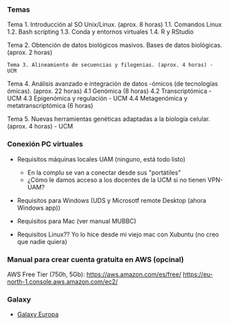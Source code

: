 ### Temas

Tema 1. Introducción al SO Unix/Linux. (aprox. 8 horas)
	1.1. Comandos Linux
	1.2. Bash scripting
	1.3. Conda y entornos virtuales
	1.4. R y RStudio

Tema 2. Obtención de datos biológicos masivos. Bases de datos biológicas. (aprox. 2 horas)

	Tema 3. Alineamiento de secuencias y filogenias. (aprox. 4 horas) - UCM

Tema 4. Análisis avanzado e integración de datos -ómicos (de tecnologías ómicas). (aprox. 22 horas)
		4.1 Genómica (8 horas)
		    4.2 Transcriptómica - UCM
		    4.3 Epigenómica y regulación - UCM
		4.4 Metagenómica y metatranscriptómica (6 horas)

Tema 5. Nuevas herramientas genéticas adaptadas a la biología celular. (aprox. 4 horas) -  UCM


### Conexión PC virtuales

- Requisitos máquinas locales UAM (ninguno, está todo listo)
	- En la complu se van a conectar desde sus "portátiles"
	- ¿Cómo le damos acceso a los docentes de la UCM si no tienen VPN-UAM?

- Requisitos para Windows (UDS y Microsotf remote Desktop (ahora Windows app))
- Requisitos para Mac (ver manual MUBBC)
- Requisitos Linux?? Yo lo hice desde mi viejo mac con Xubuntu (no creo que nadie quiera)


### Manual para crear cuenta gratuita en AWS (opcinal)
AWS Free Tier (750h,  5Gb): https://aws.amazon.com/es/free/
https://eu-north-1.console.aws.amazon.com/ec2/


### Galaxy

- [Galaxy Europa](https://usegalaxy.eu/)